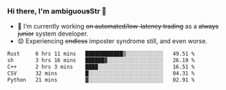 ### Hi there, I'm ambiguou~~s~~Str 👋

<!--
**ambiguoustexture/ambiguoustexture** is a ✨ _special_ ✨ repository because its `README.md` (this file) appears on your GitHub profile.

Here are some ideas to get you started:
-->
- 🔭 I’m currently working ~~on automated/low-latency trading~~ as a ~~always junior~~ system developer.
- :worried: Experiencing ~~endless~~ imposter syndrome still, and even worse.

<!--START_SECTION:waka-->

```txt
Rust     6 hrs 11 mins   ████████████▒░░░░░░░░░░░░   49.51 %
sh       3 hrs 16 mins   ██████▓░░░░░░░░░░░░░░░░░░   26.19 %
C++      2 hrs 3 mins    ████░░░░░░░░░░░░░░░░░░░░░   16.51 %
CSV      32 mins         █░░░░░░░░░░░░░░░░░░░░░░░░   04.31 %
Python   21 mins         ▓░░░░░░░░░░░░░░░░░░░░░░░░   02.91 %
```

<!--END_SECTION:waka-->
